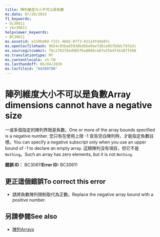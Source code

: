 ```yaml
---
title: 陣列維度大小不可以是負數
ms.date: 07/20/2015
f1_keywords:
- bc30611
- vbc30611
helpviewer_keywords:
- BC30611
ms.assetid: e310bd0d-f221-4b02-87f3-02124f4de87c
ms.openlocfilehash: 9654c95bad5938bd6be0aefd6ce85fb9dc797a3c
ms.sourcegitcommit: f8c270376ed905f6a8896ce0fe25b4f4b38ff498
ms.translationtype: MT
ms.contentlocale: zh-TW
ms.lasthandoff: 06/04/2020
ms.locfileid: "84389790"
---
```

# <a name="array-dimensions-cannot-have-a-negative-size"></a><span data-ttu-id="dbae5-102">陣列維度大小不可以是負數</span><span class="sxs-lookup"><span data-stu-id="dbae5-102">Array dimensions cannot have a negative size</span></span>
<span data-ttu-id="dbae5-103">一或多個指定的陣列界限是負數。</span><span class="sxs-lookup"><span data-stu-id="dbae5-103">One or more of the array bounds specified is a negative number.</span></span> <span data-ttu-id="dbae5-104">您只有在使用上限 -1 宣告空白陣列時，才能指定負數註標。</span><span class="sxs-lookup"><span data-stu-id="dbae5-104">You can specify a negative subscript only when you use an upper bound of -1 to declare an empty array.</span></span> <span data-ttu-id="dbae5-105">這類陣列沒有項目，但它不是 `Nothing`。</span><span class="sxs-lookup"><span data-stu-id="dbae5-105">Such an array has zero elements, but it is not `Nothing`.</span></span>  
  
 <span data-ttu-id="dbae5-106">**錯誤 ID：** BC30611</span><span class="sxs-lookup"><span data-stu-id="dbae5-106">**Error ID:** BC30611</span></span>  
  
## <a name="to-correct-this-error"></a><span data-ttu-id="dbae5-107">更正這個錯誤</span><span class="sxs-lookup"><span data-stu-id="dbae5-107">To correct this error</span></span>  
  
- <span data-ttu-id="dbae5-108">請將負數陣列限制取代為正數。</span><span class="sxs-lookup"><span data-stu-id="dbae5-108">Replace the negative array bound with a positive number.</span></span>  
  
## <a name="see-also"></a><span data-ttu-id="dbae5-109">另請參閱</span><span class="sxs-lookup"><span data-stu-id="dbae5-109">See also</span></span>

- [<span data-ttu-id="dbae5-110">陣列</span><span class="sxs-lookup"><span data-stu-id="dbae5-110">Arrays</span></span>](../programming-guide/language-features/arrays/index.md)
